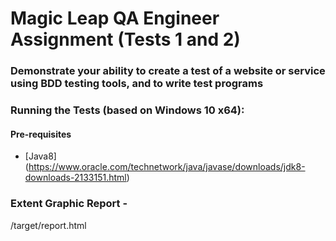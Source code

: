 # Magic Leap QA Engineer Assignment (Tests 1 and 2)
### Demonstrate your ability to create a test of a website or service using BDD testing tools, and to write test programs



### Running the Tests (based on Windows 10 x64):
#### Pre-requisites
- [Java8] (https://www.oracle.com/technetwork/java/javase/downloads/jdk8-downloads-2133151.html)

### Extent Graphic Report - 
/target/report.html
